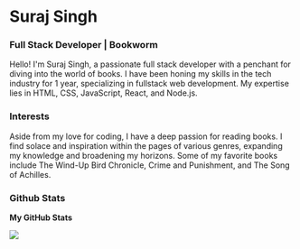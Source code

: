 # Suraj Singh
### Full Stack Developer | Bookworm

Hello! I'm Suraj Singh, a passionate full stack developer with a penchant for diving into the world of books. 
I have been honing my skills in the tech industry for 1 year, specializing in fullstack web development. My expertise lies in HTML, CSS, JavaScript, React, and Node.js.

### Interests
Aside from my love for coding, I have a deep passion for reading books. I find solace and inspiration within the pages of various genres, expanding my knowledge and broadening my horizons. 
Some of my favorite books include The Wind-Up Bird Chronicle, Crime and Punishment, and The Song of Achilles. 

### Github Stats
<b>My GitHub Stats</b>

<a href="http://www.github.com/suraj-singh-in"><img src="https://github-readme-streak-stats.herokuapp.com/?user=suraj-singh-in&stroke=ffffff&background=1c1917&ring=0891b2&fire=0891b2&currStreakNum=ffffff&currStreakLabel=0891b2&sideNums=ffffff&sideLabels=ffffff&dates=ffffff&hide_border=true" /></a>
